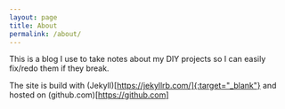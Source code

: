 ```yaml
---
layout: page
title: About
permalink: /about/
---
```


This is a blog I use to take notes about my DIY projects so I can easily fix/redo them if they break.

The site is build with (Jekyll)[https://jekyllrb.com/]{:target="_blank"} and hosted on (github.com)[https://github.com]